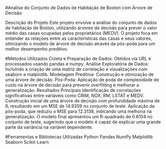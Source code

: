 #Análise do Conjunto de Dados de Habitação de Boston com Árvore de Decisão

Descrição do Projeto
Este projeto envolve a análise do conjunto de dados de habitação de Boston, utilizando árvores de decisão para prever o valor médio das casas ocupadas pelos proprietários (MEDV). O projeto foca em entender as relações entre as características das casas e seus valores, otimizando o modelo de árvore de decisão através da pós-poda para um melhor desempenho preditivo.

#Métodos Utilizados
Coleta e Preparação de Dados: Obtidos via URL e processados usando pandas e numpy.
Análise Exploratória de Dados: Incluindo a criação de uma matriz de correlação e visualizações com seaborn e matplotlib.
Modelagem Preditiva: Construção e otimização de uma árvore de decisão.
Pós-Poda: Aplicação de poda de complexidade de custo na árvore de decisão para prevenir overfitting e melhorar a generalização.
Resultados Principais
Identificação de correlações significativas entre variáveis como CRIM, NOX, RM, LSTAT e MEDV.
Construção inicial de uma árvore de decisão com profundidade máxima de 8, resultando em um MSE de 14.9359 no conjunto de teste.
Aplicação da pós-poda, que reduziu o MSE para 12.3138, indicando uma melhoria na generalização.
O modelo final apresentou um R-quadrado de 0.8104 no conjunto de teste, sugerindo que o modelo é capaz de explicar uma grande parte da variância na variável dependente.

#Ferramentas e Bibliotecas Utilizadas
Python
Pandas
NumPy
Matplotlib
Seaborn
Scikit-Learn
